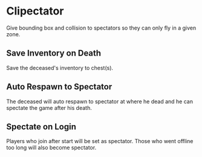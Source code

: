 # Clipectator
Give bounding box and collision to spectators so they can only fly in a given zone.

## Save Inventory on Death
Save the deceased's inventory to chest(s).

## Auto Respawn to Spectator 
The deceased will auto respawn to spectator at where he dead and he can spectate the game after his death.

## Spectate on Login
Players who join after start will be set as spectator. Those who went offline too long will also become spectator.
